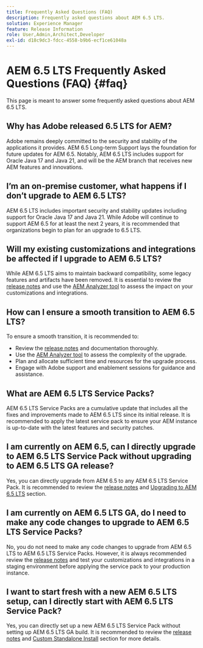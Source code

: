 ```yaml
---
title: Frequently Asked Questions (FAQ)
description: Frequently asked questions about AEM 6.5 LTS.
solution: Experience Manager
feature: Release Information
role: User,Admin,Architect,Developer
exl-id: d18c9dc3-fdcc-4558-b9b6-ecf1ce61048a
---
```

# AEM 6.5 LTS Frequently Asked Questions (FAQ) {#faq}

This page is meant to answer some frequently asked questions about AEM 6.5 LTS.

## Why has Adobe released 6.5 LTS for AEM? 

Adobe remains deeply committed to the security and stability of the applications it provides. AEM 6.5 Long-term Support lays the foundation for future updates for AEM 6.5. Notably, AEM 6.5 LTS includes support for Oracle Java 17 and Java 21, and will be the AEM branch that receives new AEM features and innovations. 

## I’m an on-premise customer, what happens if I don’t upgrade to AEM 6.5 LTS?

AEM 6.5 LTS includes important security and stability updates including support for Oracle Java 17 and Java 21. While Adobe will continue to support AEM 6.5 for at least the next 2 years, it is recommended that organizations begin to plan for an upgrade to 6.5 LTS. 

## Will my existing customizations and integrations be affected if I upgrade to AEM 6.5 LTS?

While AEM 6.5 LTS aims to maintain backward compatibility, some legacy features and artifacts have been removed. 
It is essential to review the [release notes](/help/release-notes/release-notes.md#deprecated-and-removed-features) and use the [AEM Analyzer tool](/help/sites-deploying/aem-analyzer.md) to assess the impact on your customizations and integrations.

## How can I ensure a smooth transition to AEM 6.5 LTS?

To ensure a smooth transition, it is recommended to: 

* Review the [release notes](/help/release-notes/release-notes.md) and documentation thoroughly. 
* Use the [AEM Analyzer tool](/help/sites-deploying/aem-analyzer.md) to assess the complexity of the upgrade. 
* Plan and allocate sufficient time and resources for the upgrade process. 
* Engage with Adobe support and enablement sessions for guidance and assistance.

## What are AEM 6.5 LTS Service Packs?

AEM 6.5 LTS Service Packs are a cumulative update that includes all the fixes and improvements made to AEM 6.5 LTS since its initial release. It is recommended to apply the latest service pack to ensure your AEM instance is up-to-date with the latest features and security patches.

## I am currently on AEM 6.5, can I directly upgrade to AEM 6.5 LTS Service Pack without upgrading to AEM 6.5 LTS GA release?

Yes, you can directly upgrade from AEM 6.5 to any AEM 6.5 LTS Service Pack. It is recommended to review the [release notes](/help/release-notes/release-notes.md) and [Upgrading to AEM 6.5 LTS](/help/sites-deploying/upgrade.md) section.

## I am currently on AEM 6.5 LTS GA, do I need to make any code changes to upgrade to AEM 6.5 LTS Service Packs?

No, you do not need to make any code changes to upgrade from AEM 6.5 LTS to AEM 6.5 LTS Service Packs. However, it is always recommended review the [release notes](/help/release-notes/release-notes.md) and test your customizations and integrations in a staging environment before applying the service pack to your production instance.

## I want to start fresh with a new AEM 6.5 LTS setup, can I directly start with AEM 6.5 LTS Service Pack?

Yes, you can directly set up a new AEM 6.5 LTS Service Pack without setting up AEM 6.5 LTS GA build. It is recommended to review the [release notes](/help/release-notes/release-notes.md) and [Custom Standalone Install](/help/sites-deploying/custom-standalone-install.md) section for more details.